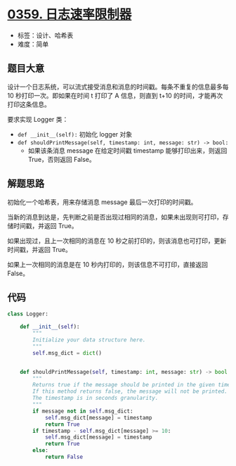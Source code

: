 # [0359. 日志速率限制器](https://leetcode-cn.com/problems/logger-rate-limiter/)

- 标签：设计、哈希表
- 难度：简单

## 题目大意

设计一个日志系统，可以流式接受消息和消息的时间戳。每条不重复的信息最多每 10 秒打印一次。即如果在时间 t 打印了 A 信息，则直到 t+10 的时间，才能再次打印这条信息。

要求实现 Logger 类：

- `def __init__(self):` 初始化 logger 对象
- `def shouldPrintMessage(self, timestamp: int, message: str) -> bool:`
  - 如果该条消息 message 在给定时间戳 timestamp 能够打印出来，则返回 True，否则返回 False。

## 解题思路

初始化一个哈希表，用来存储消息 message 最后一次打印的时间戳。

当新的消息到达是，先判断之前是否出现过相同的消息，如果未出现则可打印，存储时间戳，并返回 True。

如果出现过，且上一次相同的消息在 10 秒之前打印的，则该消息也可打印，更新时间戳，并返回 True。

如果上一次相同的消息是在 10 秒内打印的，则该信息不可打印，直接返回 False。

## 代码

```Python
class Logger:

    def __init__(self):
        """
        Initialize your data structure here.
        """
        self.msg_dict = dict()


    def shouldPrintMessage(self, timestamp: int, message: str) -> bool:
        """
        Returns true if the message should be printed in the given timestamp, otherwise returns false.
        If this method returns false, the message will not be printed.
        The timestamp is in seconds granularity.
        """
        if message not in self.msg_dict:
            self.msg_dict[message] = timestamp
            return True
        if timestamp - self.msg_dict[message] >= 10:
            self.msg_dict[message] = timestamp
            return True
        else:
            return False
```

